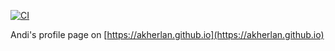 [![CI](https://github.com/akherlan/akherlan.github.io/actions/workflows/main.yml/badge.svg?branch=master)](https://github.com/akherlan/akherlan.github.io/actions/workflows/main.yml)

Andi's profile page on [https://akherlan.github.io](https://akherlan.github.io)
